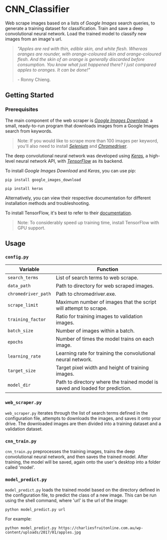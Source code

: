 # CNN_Classifier

Web scrape images based on a lists of _Google Images_ search queries, to generate a training dataset for classification. Train and save a deep convolutional neural network. Load the trained model to classify new images from an image's url.

> _"Apples are red with thin, edible skin, and white flesh. Whereas oranges are rounder, with orange-coloured skin and orange-coloured flesh. And the skin of an orange is generally discarded before consumption. You know what just happened there? I just compared apples to oranges. It can be done!"_
>
> \- Ronny Chieng.

## Getting Started

### Prerequisites

The main component of the web scraper is _[Google Images Download](https://github.com/hardikvasa/google-images-download)_; a small, ready-to-run program that downloads images from a Google Images search from keywords.
> Note: If you would like to scrape more than 100 images per keyword, you'll also need to install _[Selenium](https://www.seleniumhq.org/)_ and _[Chromedriver](http://chromedriver.chromium.org/)_.

The deep convolutional neural network was developed using _[Keras](https://keras.io/)_, a high-level neural network API, with _[TensorFlow](https://www.tensorflow.org/)_ as its backend.

To install _Google Images Download_ and _Keras_, you can use pip:
```
pip install google_images_download
```
```
pip install keras
```
Alternatively, you can view their respective documentation for different installation methods and troubleshooting.

To install TensorFlow, it's best to refer to their [documentation](https://www.tensorflow.org/install/).
> Note: To considerably speed up training time, install TensorFlow with GPU support.

## Usage

### `config.py`

| Variable            | Function                                                                      |
| ------------------- | ----------------------------------------------------------------------------- |
| `search_terms`      | List of search terms to web scrape.                                           |
| `data_path`         | Path to directory for web scraped images.                                     |
| `chromedriver_path` | Path to chromedriver.exe.                                                     |
| `scrape_limit`      | Maximum number of images that the script will attempt to scrape.              |
| `training_factor`   | Ratio for training images to validation images.                               |
| `batch_size`        | Number of images within a batch.                                              |
| `epochs`            | Number of times the model trains on each image.                               |
| `learning_rate`     | Learning rate for training the convolutional neural network.                  |
| `target_size`       | Target pixel width and height of training images.                             |
| `model_dir`         | Path to directory where the trained model is saved and loaded for prediction. |

### `web_scraper.py`

`web_scraper.py` iterates through the list of search terms defined in the configuration file, attempts to downloads the images, and saves it onto your drive. The downloaded images are then divided into a training dataset and a validation dataset.

### `cnn_train.py`

`cnn_train.py` preprocesses the training images, trains the deep convolutional neural network, and then saves the trained model. After training, the model will be saved, again onto the user's desktop into a folder called 'model'.

### `model_predict.py`

`model_predict.py` loads the trained model based on the directory defined in the configuration file, to predict the class of a new image. This can be run using the shell command, where 'url' is the url of the image:
```
python model_predict.py url
```
For example:
```
python model_predict.py https://charliesfruitonline.com.au/wp-content/uploads/2017/01/apples.jpg
```
